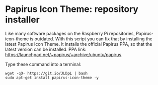 # Papirus Icon Theme: repository installer

Like many software packages on the Raspberry Pi repositories, Papirus-icon-theme is outdated. With this script you can fix that by installing the latest Papirus Icon Theme. It installs the official Papirus PPA, so that the latest version can be installed. PPA link: https://launchpad.net/~papirus/+archive/ubuntu/papirus.

Type these command into a terminal:
```
wget -qO- https://git.io/JLDpL | bash
sudo apt-get install papirus-icon-theme -y
```
